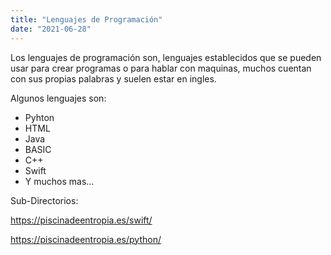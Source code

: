 ```yaml
---
title: "Lenguajes de Programación"
date: "2021-06-28"
---
```


Los lenguajes de programación son, lenguajes establecidos que se pueden usar para crear programas o para hablar con maquinas, muchos cuentan con sus propias palabras y suelen estar en ingles.

Algunos lenguajes son:

- Pyhton
- HTML
- Java
- BASIC
- C++
- Swift
- Y muchos mas…

Sub-Directorios:

https://piscinadeentropia.es/swift/

https://piscinadeentropia.es/python/
